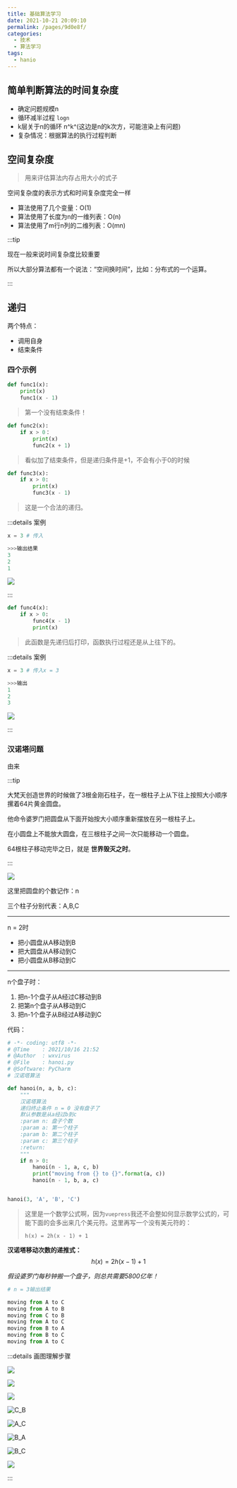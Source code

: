 ```yaml
---
title: 基础算法学习
date: 2021-10-21 20:09:10
permalink: /pages/9d0e8f/
categories:
  - 技术
  - 算法学习
tags:
  - hanio
---
```


## 简单判断算法的时间复杂度

-   确定问题规模n
-   循环减半过程 `logn`
-   k层关于n的循环  n^k^(这边是n的k次方，可能渲染上有问题)
-   复杂情况：根据算法的执行过程判断



<!-- more -->



## 空间复杂度

>   用来评估算法内存占用大小的式子



空间复杂度的表示方式和时间复杂度完全一样

-   算法使用了几个变量：O(1)
-   算法使用了长度为n的一维列表：O(n)
-   算法使用了m行n列的二维列表：O(mn)



:::tip

现在一般来说时间复杂度比较重要

所以大部分算法都有一个说法：“空间换时间”，比如：分布式的一个运算。

:::



## 递归

两个特点：

-   调用自身
-   结束条件



### 四个示例

```python
def func1(x):
    print(x)
    func1(x - 1)
```

>   第一个没有结束条件！



```python
def func2(x):
    if x > 0：
    	print(x)
        func2(x + 1)
```

>   看似加了结束条件，但是递归条件是+1，不会有小于0的时候



```python
def func3(x):
    if x > 0:
        print(x)
        func3(x - 1)
```

>   这是一个合法的递归。

:::details 案例

```python
x = 3 # 传入

>>>输出结果
3
2
1
```

![](https://cdn.jsdelivr.net/gh/sword-demon/image_store/blog/image-20211016213416730.png)

:::



```python
def func4(x):
    if x > 0:
        func4(x - 1)
        print(x)
```

>   此函数是先递归后打印，函数执行过程还是从上往下的。

:::details 案例

```python
x = 3 # 传入x = 3

>>>输出
1
2
3
```

![](https://cdn.jsdelivr.net/gh/sword-demon/image_store/blog/image-20211016214151362.png)

:::



### 汉诺塔问题

由来

:::tip

大梵天创造世界的时候做了3根金刚石柱子，在一根柱子上从下往上按照大小顺序摞着64片黄金圆盘。

他命令婆罗门把圆盘从下面开始按大小顺序重新摆放在另一根柱子上。

在小圆盘上不能放大圆盘，在三根柱子之间一次只能移动一个圆盘。

64根柱子移动完毕之日，就是 **世界毁灭之时**。

:::

![](https://cdn.jsdelivr.net/gh/sword-demon/image_store/blog/image-20211016214522745.png)



这里把圆盘的个数记作：n

三个柱子分别代表：A,B,C

---

n = 2时

-   把小圆盘从A移动到B
-   把大圆盘从A移动到C
-   把小圆盘从B移动到C



---

n个盘子时：

1.   把n-1个盘子从A经过C移动到B
2.   把第n个盘子从A移动到C
3.   把n-1个盘子从B经过A移动到C



代码：

```python
# -*- coding: utf8 -*-
# @Time    : 2021/10/16 21:52
# @Author  : wxvirus
# @File    : hanoi.py
# @Software: PyCharm
# 汉诺塔算法

def hanoi(n, a, b, c):
    """
    汉诺塔算法
    递归终止条件 n = 0 没有盘子了
    默认参数是从a经过b到c
    :param n: 盘子个数
    :param a: 第一个柱子
    :param b: 第二个柱子
    :param c: 第三个柱子
    :return:
    """
    if n > 0:
        hanoi(n - 1, a, c, b)
        print("moving from {} to {}".format(a, c))
        hanoi(n - 1, b, a, c)


hanoi(3, 'A', 'B', 'C')

```

>   这里是一个数学公式啊，因为`vuepress`我还不会整如何显示数学公式的，可能下面的会多出来几个美元符。这里再写一个没有美元符的：
>
>   `h(x) = 2h(x - 1) + 1`

**汉诺塔移动次数的递推式：** 
$$
h(x) = 2h(x - 1) + 1
$$


*假设婆罗门每秒钟搬一个盘子，则总共需要5800亿年！*



```python
# n = 3输出结果

moving from A to C
moving from A to B
moving from C to B
moving from A to C
moving from B to A
moving from B to C
moving from A to C
```

:::details 画图理解步骤

![](https://cdn.jsdelivr.net/gh/sword-demon/image_store/blog/image-20211016220840224.png)



![](https://cdn.jsdelivr.net/gh/sword-demon/image_store/blog/image-20211016220918065.png)



![](https://sword-demon.github.io/vue-blog/assets/images/image-20211016220947230.png)



![C_B](https://sword-demon.github.io/vue-blog/assets/images/image-20211016221020257.png)



![A_C](https://sword-demon.github.io/vue-blog/assets/images/image-20211016221042877.png)



![B_A](https://sword-demon.github.io/vue-blog/assets/images/image-20211016221105167.png)



![B_C](https://sword-demon.github.io/vue-blog/assets/images/image-20211016221128623.png)



![](https://cdn.jsdelivr.net/gh/sword-demon/image_store/blog/image-20211016221245636.png)



:::


